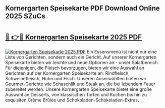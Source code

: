 ## Kornergarten Speisekarte PDF Download Online 2025 SZuCs

# <h2><a href="http://gc9va5.nevu.top/?p=Kornergarten+Speisekarte">🔗 👉🔴 Kornergarten Speisekarte 2025 PDF</a></h2>

[![Kornergarten Speisekarte 2025 PDF](https://i.imgur.com/dBaPXMq.png)](http://gc9va5.nevu.top/?p=Kornergarten+Speisekarte)
Ein Essensmenü ist nicht nur eine Liste von Gerichten, sondern auch ein Gericht. Auf unserer Kornergarten Speisekarte bieten wir leichte und neue Optionen an - unser Salatbereich. Für diejenigen, die Fleisch bevorzugen, bieten wir eine Auswahl an Gerichten auf der Kornergarten Speisekarte an: Rindfleisch, Schweinefleisch, Huhn und Fisch. Unseren Auserwählten bieten wir Gourmet-Gerichte wie Schaschlik und Steak an, die bei lebendem Feuer zubereitet werden. Unsere Kornergarten Speisekarte bietet eine große Auswahl an Desserts, von klassischen Torten und Kuchen bis hin zu exquisiten Crème Brûlée und Schokoladen-Schokoladen-Extras.
